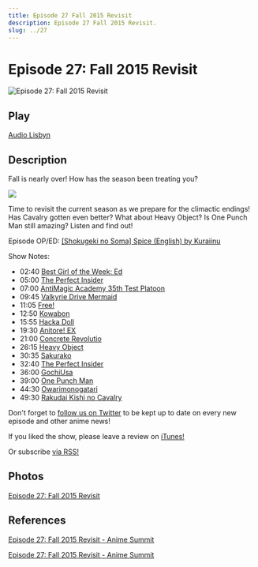 ```yaml
---
title: Episode 27 Fall 2015 Revisit
description: Episode 27 Fall 2015 Revisit.
slug: ../27
---
```


# Episode 27: Fall 2015 Revisit

![Episode 27: Fall 2015 Revisit](https://i.imgur.com/4tZC1OU.png)

## Play

[Audio Lisbyn](http://traffic.libsyn.com/ranime/final_27_mixdown.mp3)

## Description

Fall is nearly over! How has the season been treating you?

[![](https://i.imgur.com/EPnQc1R.png)](http://traffic.libsyn.com/ranime/final_27_mixdown.mp3)

Time to revisit the current season as we prepare for the climactic endings! Has Cavalry gotten even better? What about Heavy Object? Is One Punch Man still amazing? Listen and find out!

Episode OP/ED: [[Shokugeki no Soma] Spice (English) by Kuraiinu](https://www.youtube.com/watch?v=0WH6foINvog)

Show Notes:

*   02:40 [Best Girl of the Week: Ed](http://myanimelist.net/character/16/Edward_Wong_Hau_Pepelu_Tivrusky_IV)
*   05:00 [The Perfect Insider](http://myanimelist.net/anime/28621/Subete_ga_F_ni_Naru:_The_Perfect_Insider)
*   07:00 [AntiMagic Academy 35th Test Platoon](http://myanimelist.net/anime/24133/Taimadou_Gakuen_35_Shiken_Shoutai)
*   09:45 [Valkyrie Drive Mermaid](http://myanimelist.net/anime/30385/Valkyrie_Drive:_Mermaid)
*   11:05 [Free!](http://myanimelist.net/anime/18507/Free!?q=fre)
*   12:50 [Kowabon](http://myanimelist.net/anime/30948/Kowabon)
*   15:55 [Hacka Doll](http://myanimelist.net/anime/25943/Hacka_Doll?q=hacka)
*   19:30 [Anitore! EX](http://myanimelist.net/anime/31519/Anitore!_EX?q=anito)
*   21:00 [Concrete Revolutio](http://myanimelist.net/anime/31147/Concrete_Revolutio:_Choujin_Gensou)
*   26:15 [Heavy Object](http://myanimelist.net/anime/27829/Heavy_Object)
*   30:35 [Sakurako](http://myanimelist.net/anime/30187/Sakurako-san_no_Ashimoto_ni_wa_Shitai_ga_Umatteiru)
*   32:40 [The Perfect Insider](http://myanimelist.net/anime/28621/Subete_ga_F_ni_Naru:_The_Perfect_Insider)
*   36:00 [GochiUsa](http://myanimelist.net/anime/29787/Gochuumon_wa_Usagi_Desu_ka)
*   39:00 [One Punch Man](http://myanimelist.net/anime/30276/One_Punch_Man)
*   44:30 [Owarimonogatari](http://myanimelist.net/anime/31181/Owarimonogatari)
*   49:30 [Rakudai Kishi no Cavalry](http://myanimelist.net/anime/30296/Rakudai_Kishi_no_Cavalry)

Don't forget to [follow us on Twitter](https://twitter.com/AnimeSummit) to be kept up to date on every new episode and other anime news!

If you liked the show, please leave a review on [iTunes!](https://itunes.apple.com/us/podcast/anime-summit/id1018790874)

Or subscribe [via RSS!](http://ranime.libsyn.com/rss)

## Photos

[Episode 27: Fall 2015 Revisit](https://i.imgur.com/4tZC1OU.png)

## References

[Episode 27: Fall 2015 Revisit - Anime Summit](https://web.archive.org/web/20160503005306/http://animesummit.net/episode-27-fall-2015-revisit)

[Episode 27: Fall 2015 Revisit - Anime Summit](http://animesummit.net/episode-27-fall-2015-revisit)